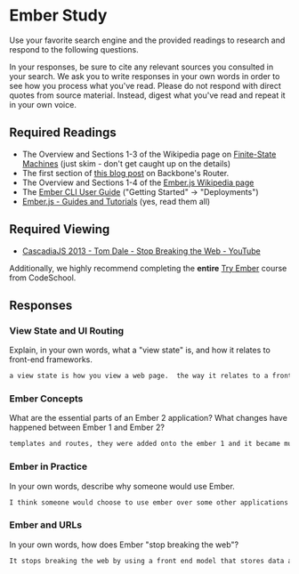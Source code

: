 # Ember Study

Use your favorite search engine and the provided readings to research and
respond to the following questions.

In your responses, be sure to cite any relevant sources you consulted in your
search. We ask you to write responses in your own words in order to see how you
process what you've read. Please do not respond with direct quotes from source
material. Instead, digest what you've read and repeat it in your own voice.

## Required Readings

-   The Overview and Sections 1-3 of the Wikipedia page on [Finite-State Machines](https://en.wikipedia.org/wiki/Finite-state_machine)
    (just skim - don't get caught up on the details)
-   The first section of [this blog post](http://pragmatic-backbone.com/routing-and-controllers) on
    Backbone's Router.
-   The Overview and Sections 1-4 of the [Ember.js Wikipedia page](https://en.wikipedia.org/wiki/Ember.js)
-   The [Ember CLI User Guide](http://ember-cli.com/user-guide/)
    ("Getting Started" -> "Deployments")
-   [Ember.js - Guides and Tutorials](https://guides.emberjs.com/v2.4.0/) (yes,
    read them all)

## Required Viewing

-   [CascadiaJS 2013 - Tom Dale - Stop Breaking the Web - YouTube](https://www.youtube.com/watch?v=BQ6at0addi4)

Additionally, we highly recommend completing the **entire** [Try
Ember](https://www.codeschool.com/courses/try-ember) course from CodeSchool.

## Responses

### View State and UI Routing

Explain, in your own words, what a "view state" is, and how it relates to
 front-end frameworks.

```md
a view state is how you view a web page.  the way it relates to a front end framework is that it will allow you to go ahead and changes the view state without changing the website page itself.
```

### Ember Concepts

What are the essential parts of an Ember 2 application?
What changes have happened between Ember 1 and Ember 2?

```md
templates and routes, they were added onto the ember 1 and it became much more efficient for everyone.
```

### Ember in Practice

In your own words, describe why someone would use Ember.

```md
I think someone would choose to use ember over some other applications due to convience over convention.  Makes it a little easier and also you can store info on the front end which makes it much faster to work with
```

### Ember and URLs

In your own words, how does Ember "stop breaking the web"?

```md
It stops breaking the web by using a front end model that stores data and allows you to use the back button and not go to a different pages but allows you to stay on the same page that youre on
```
